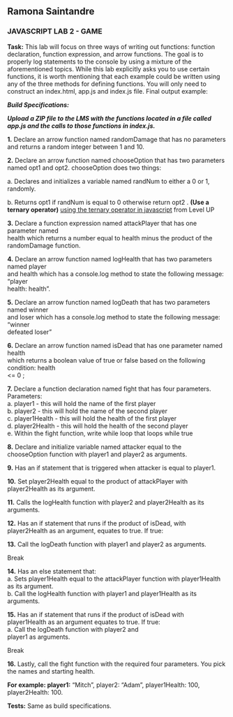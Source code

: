 ## Ramona Saintandre 
### JAVASCRIPT LAB 2 - GAME

**Task:**
 This lab will focus on three ways of writing out functions: function declaration, function
expression, and arrow functions. The goal is to properly log statements to the console by using
a mixture of the aforementioned topics. While this lab explicitly asks you to use certain
functions, it is worth mentioning that each example could be written using any of the three
methods for defining functions. You will only need to construct an index.html, app.js and
index.js file. Final output example:   

***Build Specifications:***  

***Upload a ZIP file to the LMS with the functions located in a file called app.js and the
calls to those functions in index.js.***

**1.** Declare an arrow function named randomDamage that has no parameters and returns a
random integer between 1 and 10.  

**2.** Declare an arrow function named chooseOption that has two parameters named opt1 and opt2. chooseOption does two things:

  a. Declares and initializes a variable named randNum to either a 0 or 1, randomly.  

  b. Returns opt1 if randNum is equal to 0 otherwise return opt2 . **(Use a ternary  operator)**
  [using the ternary operator in javascript](https://levelup.gitconnected.com/refactor-code-by-using-the-ternary-operator-in-javascript-56ef0817d180) from Level UP

**3.** Declare a function expression named attackPlayer that has one parameter named  
health which returns a number equal to health minus the product of the  
randomDamage function.  

**4.** Declare an arrow function named logHealth that has two parameters named player  
and health which has a console.log method to state the following message: “player  
health: health”.  

**5.** Declare an arrow function named logDeath that has two parameters named winner  
and loser which has a console.log method to state the following message: “winner  
defeated loser”  

**6.** Declare an arrow function named isDead that has one parameter named health  
which returns a boolean value of true or false based on the following condition: health  
<= 0  ;

**7.** Declare a function declaration named fight that has four parameters.  
   Parameters:  
  a. player1 - this will hold the name of the first player  
  b. player2 - this will hold the name of the second player  
  c. player1Health - this will hold the health of the first player  
  d. player2Health - this will hold the health of the second player  
  e. Within the fight function, write    while loop that loops while true     

**8.** Declare and initialize    variable named attacker equal to the  
chooseOption function with player1 and player2 as arguments. 

**9.** Has an if statement that is triggered when attacker is equal to player1. 

**10.** Set player2Health equal to the product of attackPlayer with  
player2Health as its argument.  

**11.** Calls the logHealth function with player2 and player2Health as its arguments.   

**12.** Has an if statement that runs if the product of isDead, with player2Health as an argument, equates to true. If true:

**13.** Call the logDeath function with player1 and player2 as arguments. 

Break  

**14.** Has an else statement that:  
    a. Sets player1Health equal to the attackPlayer function with  player1Health as its argument.  
    b. Call the logHealth function with player1 and player1Health as  its arguments. 

**15.** Has an if statement that runs if the product of isDead with  
player1Health as an argument equates to true. If true:  
    a. Call the logDeath function with player2 and  
player1 as arguments. 

 Break  

**16.** Lastly, call the fight function with the required four parameters. You pick the names and starting health.

**For example: player1:**
 “Mitch”, player2: “Adam”, player1Health: 100,  player2Health: 100.  









**Tests:** Same as build specifications.